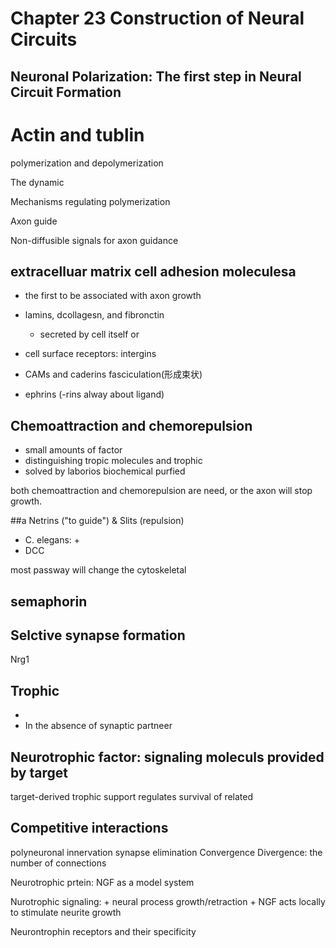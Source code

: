 # Chapter 23 Construction of Neural Circuits

## Neuronal Polarization: The first step in Neural Circuit Formation
# Actin and tublin

polymerization and depolymerization

The dynamic

Mechanisms regulating polymerization 

Axon guide 

Non-diffusible signals for axon guidance
## extracelluar matrix cell adhesion moleculesa 
+ the first to be associated with axon growth
+ lamins, dcollagesn, and fibronctin
	+ secreted by cell itself or 
+ cell surface receptors: intergins
+ CAMs and caderins fasciculation(形成束状)

+ ephrins  (-rins alway about ligand)

## Chemoattraction and chemorepulsion

+ small amounts of factor
+ distinguishing tropic molecules and trophic
+ solved by laborios biochemical purfied 

both chemoattraction and chemorepulsion are need, or the axon will stop
growth.

##a Netrins ("to guide") & Slits (repulsion)
+ C. elegans: 
	+ 
+ DCC 

most passway will change the cytoskeletal 

## semaphorin

## Selctive synapse formation

Nrg1

##  Trophic
+ 
+ In the absence of synaptic partneer

## Neurotrophic factor: signaling moleculs provided by target

target-derived trophic support regulates survival of related 

## Competitive interactions 
polyneuronal innervation
synapse elimination
Convergence
Divergence: the number of connections 

Neurotrophic prtein: NGF as a model system

Nurotrophic signaling: 
	+ neural process growth/retraction
	+ NGF acts locally to stimulate neurite growth   

Neurontrophin receptors and their specificity













